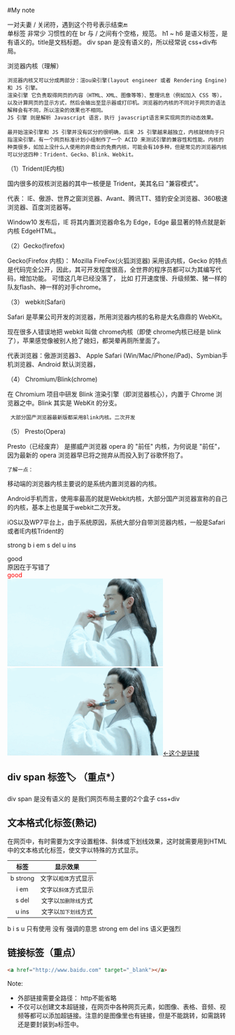 #My note
<head> </head> 一对夫妻 / 关闭符，遇到这个符号表示结束🔚
<br /> 单标签 非常少 习惯性的在 br 与 / 之间有个空格，规范。
h1  ~ h6 是语义标签，是有语义的。title是文档标题。
div span 是没有语义的，所以经常说 css+div布局。


浏览器内核（理解）             

    浏览器内核又可以分成两部分：渲ou染引擎(layout engineer 或者 Rendering Engine)和 JS 引擎。
    渲染引擎 它负责取得网页的内容（HTML、XML、图像等等）、整理讯息（例如加入 CSS 等），以及计算网页的显示方式，然后会输出至显示器或打印机。浏览器的内核的不同对于网页的语法解释会有不同，所以渲染的效果也不相同。
    JS 引擎 则是解析 Javascript 语言，执行 javascript语言来实现网页的动态效果。
    
    最开始渲染引擎和 JS 引擎并没有区分的很明确，后来 JS 引擎越来越独立，内核就倾向于只指渲染引擎。有一个网页标准计划小组制作了一个 ACID 来测试引擎的兼容性和性能。内核的种类很多，如加上没什么人使用的非商业的免费内核，可能会有10多种，但是常见的浏览器内核可以分这四种：Trident、Gecko、Blink、Webkit。

（1）Trident(IE内核) 

国内很多的双核浏览器的其中一核便是 Trident，美其名曰 "兼容模式"。

代表： IE、傲游、世界之窗浏览器、Avant、腾讯TT、猎豹安全浏览器、360极速浏览器、百度浏览器等。

Window10 发布后，IE 将其内置浏览器命名为 Edge，Edge 最显著的特点就是新内核 EdgeHTML。

（2）Gecko(firefox) 

Gecko(Firefox 内核)： Mozilla FireFox(火狐浏览器) 采用该内核，Gecko 的特点是代码完全公开，因此，其可开发程度很高，全世界的程序员都可以为其编写代码，增加功能。 可惜这几年已经没落了， 比如 打开速度慢、升级频繁、猪一样的队友flash、神一样的对手chrome。

（3） webkit(Safari)  

 Safari 是苹果公司开发的浏览器，所用浏览器内核的名称是大名鼎鼎的 WebKit。

 现在很多人错误地把 webkit 叫做 chrome内核（即使 chrome内核已经是 blink 了），苹果感觉像被别人抢了媳妇，都哭晕再厕所里面了。

 代表浏览器：傲游浏览器3、 Apple Safari (Win/Mac/iPhone/iPad)、Symbian手机浏览器、Android 默认浏览器，

（4） Chromium/Blink(chrome) 

   在 Chromium 项目中研发 Blink 渲染引擎（即浏览器核心），内置于 Chrome 浏览器之中。Blink 其实是 WebKit 的分支。 

     大部分国产浏览器最新版都采用Blink内核。二次开发

（5） Presto(Opera) 

  Presto（已经废弃） 是挪威产浏览器 opera 的 "前任" 内核，为何说是 "前任"，因为最新的 opera 浏览器早已将之抛弃从而投入到了谷歌怀抱了。  

    了解一点：

移动端的浏览器内核主要说的是系统内置浏览器的内核。

Android手机而言，使用率最高的就是Webkit内核，大部分国产浏览器宣称的自己的内核，基本上也是属于webkit二次开发。

iOS以及WP7平台上，由于系统原因，系统大部分自带浏览器内核，一般是Safari或者IE内核Trident的


strong b 
i em 
s del
u ins 
​        

<!-- 这里的width没有没有作用 -->
<div width="200">good</div> 
原因在于写错了
<div style="width: 200px; color: red;">good</div>

<!-- img无法跳转 -->
<img src="timg.gif" link="https://www.baidu.com" alt="">
<!-- a里面包含img可以点击图片跳转 -->
<a href="https://www.taobao.com"><img src="timg.gif" alt=""><-这个是链接</a>


## div span 标签🏷 （重点*）
div  span    是没有语义的     是我们网页布局主要的2个盒子     css+div

## 文本格式化标签(熟记)
在网页中，有时需要为文字设置粗体、斜体或下划线效果，这时就需要用到HTML中的文本格式化标签，使文字以特殊的方式显示。

|   标签   |       显示效果       |
| :------: | :------------------: |
| b strong | 文字以`粗体`方式显示 |
|   i em   | 文字以`斜体`方式显示 |
|  s del   | 文字以`加删除线`方式 |
|  u ins   | 文字以`加下划线`方式 |

b  i  s  u   只有使用 没有 强调的意思       strong   em  del   ins  语义更强烈

## 链接标签（重点）
```html
<a href="http://www.baidu.com" target="_blank"></a>
```
Note:

  * 外部链接需要全路径： http不能省略
  * 不仅可以创建文本超链接，在网页中各种网页元素，如图像、表格、音频、视频等都可以添加超链接。注意的是图像里也有链接，但是不能跳转，如需跳转还是要封装到a标签中。

## 